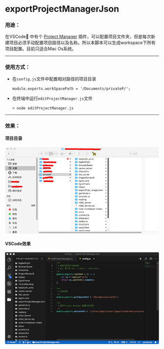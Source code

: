 # exportProjectManagerJson

### 用途：
在VSCode 中有个 [Project Manager](https://github.com/alefragnani/vscode-project-manager)
插件，可以配置项目文件夹，但是每次新建项目必须手动配置项目路径以及名称。所以本脚本可以生成workspace下所有项目配置。目前只适合Mac Os系统。

---
### 使用方式：
- 在```config.js```文件中配置相对路径的项目目录

	```
	module.exports.workSpacePath = '/Documents/privateP/';

	```
- 在终端中运行```editProjectManager.js```文件

	```
	> node editProjectManager.js
	```	

---
### 效果：
#### 项目目录
![](./img/img1.png)
#### VSCode效果
![](./img/img2.png)
